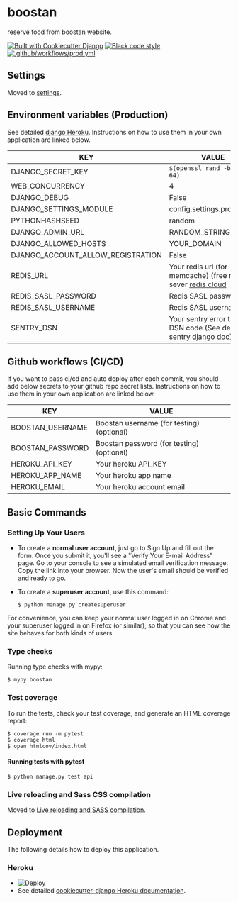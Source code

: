 # boostan

reserve food from boostan website.

[![Built with Cookiecutter Django](https://img.shields.io/badge/built%20with-Cookiecutter%20Django-ff69b4.svg?logo=cookiecutter)](https://github.com/cookiecutter/cookiecutter-django/)
[![Black code style](https://img.shields.io/badge/code%20style-black-000000.svg)](https://github.com/ambv/black)
[![.github/workflows/prod.yml](https://github.com/mohamadkhalaj/Boostan/actions/workflows/prod.yml/badge.svg)](https://github.com/mohamadkhalaj/Boostan/actions/workflows/prod.yml)

## Settings

Moved to [settings](http://cookiecutter-django.readthedocs.io/en/latest/settings.html).

## Environment variables (Production)

See detailed [django Heroku](http://cookiecutter-django.readthedocs.io/en/latest/deployment-on-heroku.html).
Instructions on how to use them in your own application are linked below.

| KEY | VALUE |
| ------ | ------ |
| DJANGO_SECRET_KEY | ```$(openssl rand -base64 64)``` |
| WEB_CONCURRENCY | 4 |
| DJANGO_DEBUG | False |
| DJANGO_SETTINGS_MODULE | config.settings.production |
| PYTHONHASHSEED | random |
| DJANGO_ADMIN_URL | RANDOM_STRING/ |
| DJANGO_ALLOWED_HOSTS | YOUR_DOMAIN |
| DJANGO_ACCOUNT_ALLOW_REGISTRATION | False |
| REDIS_URL | Your redis url (for memcache) (free redis sever [redis cloud](https://app.redislabs.com/#/login) |
| REDIS_SASL_PASSWORD | Redis SASL password |
| REDIS_SASL_USERNAME | Redis SASL username |
| SENTRY_DSN | Your sentry error tracker DSN code (See detail [sentry django doc](https://docs.sentry.io/platforms/python/guides/django/)) |

## Github workflows (CI/CD)

If you want to pass ci/cd and auto deploy after each commit, you should add below secrets to your github repo secret lists.
Instructions on how to use them in your own application are linked below.

| KEY | VALUE |
| ------ | ------ |
| BOOSTAN_USERNAME | Boostan username (for testing) (optional)|
| BOOSTAN_PASSWORD | Boostan password (for testing) (optional)|
| HEROKU_API_KEY | Your heroku API_KEY |
| HEROKU_APP_NAME | Your heroku app name |
| HEROKU_EMAIL | Your heroku account email |


## Basic Commands

### Setting Up Your Users

-   To create a **normal user account**, just go to Sign Up and fill out the form. Once you submit it, you'll see a "Verify Your E-mail Address" page. Go to your console to see a simulated email verification message. Copy the link into your browser. Now the user's email should be verified and ready to go.

-   To create a **superuser account**, use this command:

        $ python manage.py createsuperuser

For convenience, you can keep your normal user logged in on Chrome and your superuser logged in on Firefox (or similar), so that you can see how the site behaves for both kinds of users.

### Type checks

Running type checks with mypy:

    $ mypy boostan

### Test coverage

To run the tests, check your test coverage, and generate an HTML coverage report:

    $ coverage run -m pytest
    $ coverage html
    $ open htmlcov/index.html

#### Running tests with pytest

    $ python manage.py test api

### Live reloading and Sass CSS compilation

Moved to [Live reloading and SASS compilation](https://cookiecutter-django.readthedocs.io/en/latest/developing-locally.html#sass-compilation-live-reloading).

## Deployment

The following details how to deploy this application.

### Heroku
- [![Deploy](https://www.herokucdn.com/deploy/button.svg)](https://heroku.com/deploy?template=https://github.com/mohamadkhalaj/Boostan/tree/master/)
- See detailed [cookiecutter-django Heroku documentation](http://cookiecutter-django.readthedocs.io/en/latest/deployment-on-heroku.html).
